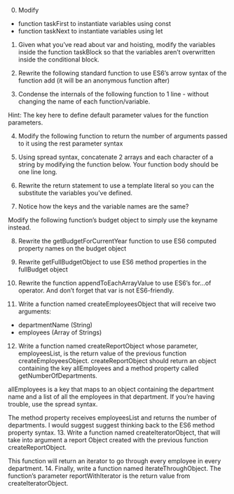 0. Modify

* function taskFirst to instantiate variables using const
* function taskNext to instantiate variables using let

1. Given what you’ve read about var and hoisting, modify the variables inside the function taskBlock so that the variables aren’t overwritten inside the conditional block.

2. Rewrite the following standard function to use ES6’s arrow syntax of the function add (it will be an anonymous function after)

3. Condense the internals of the following function to 1 line - without changing the name of each function/variable.

Hint: The key here to define default parameter values for the function parameters.

4. Modify the following function to return the number of arguments passed to it using the rest parameter syntax

5. Using spread syntax, concatenate 2 arrays and each character of a string by modifying the function below. Your function body should be one line long.

6. Rewrite the return statement to use a template literal so you can the substitute the variables you’ve defined.

7. Notice how the keys and the variable names are the same?

Modify the following function’s budget object to simply use the keyname instead.

8. Rewrite the getBudgetForCurrentYear function to use ES6 computed property names on the budget object

9. Rewrite getFullBudgetObject to use ES6 method properties in the fullBudget object

10. Rewrite the function appendToEachArrayValue to use ES6’s for...of operator. And don’t forget that var is not ES6-friendly.

11. Write a function named createEmployeesObject that will receive two arguments:

* departmentName (String)
* employees (Array of Strings)

12. Write a function named createReportObject whose parameter, employeesList, is the return value of the previous function createEmployeesObject.
createReportObject should return an object containing the key allEmployees and a method property called getNumberOfDepartments.

allEmployees is a key that maps to an object containing the department name and a list of all the employees in that department. If you’re having trouble, use the spread syntax.

The method property receives employeesList and returns the number of departments. I would suggest suggest thinking back to the ES6 method property syntax.
13. Write a function named createIteratorObject, that will take into argument a report Object created with the previous function createReportObject.

This function will return an iterator to go through every employee in every department.
14. Finally, write a function named iterateThroughObject. The function’s parameter reportWithIterator is the return value from createIteratorObject.
